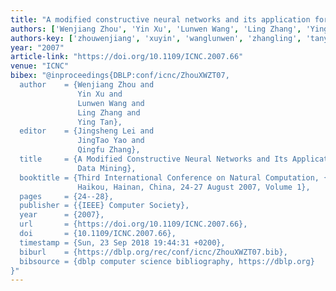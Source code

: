 ```yaml
---
title: "A modified constructive neural networks and its application for large-scale data mining"
authors: ['Wenjiang Zhou', 'Yin Xu', 'Lunwen Wang', 'Ling Zhang', 'Ying Tan']
authors-key: ['zhouwenjiang', 'xuyin', 'wanglunwen', 'zhangling', 'tanying']
year: "2007"
article-link: "https://doi.org/10.1109/ICNC.2007.66"
venue: "ICNC"
bibex: "@inproceedings{DBLP:conf/icnc/ZhouXWZT07,
  author    = {Wenjiang Zhou and
               Yin Xu and
               Lunwen Wang and
               Ling Zhang and
               Ying Tan},
  editor    = {Jingsheng Lei and
               JingTao Yao and
               Qingfu Zhang},
  title     = {A Modified Constructive Neural Networks and Its Application for Large-scale
               Data Mining},
  booktitle = {Third International Conference on Natural Computation, {ICNC} 2007,
               Haikou, Hainan, China, 24-27 August 2007, Volume 1},
  pages     = {24--28},
  publisher = {{IEEE} Computer Society},
  year      = {2007},
  url       = {https://doi.org/10.1109/ICNC.2007.66},
  doi       = {10.1109/ICNC.2007.66},
  timestamp = {Sun, 23 Sep 2018 19:44:31 +0200},
  biburl    = {https://dblp.org/rec/conf/icnc/ZhouXWZT07.bib},
  bibsource = {dblp computer science bibliography, https://dblp.org}
}"
---
```

